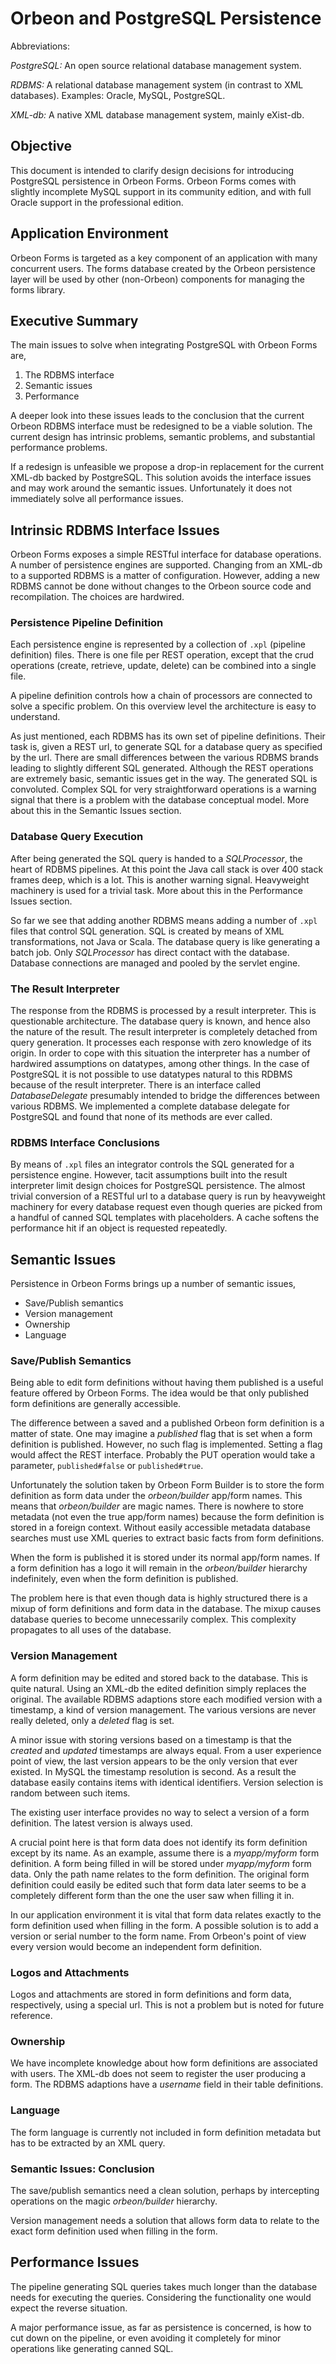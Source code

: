 # Orbeon and PostgreSQL Persistence #

Abbreviations:


*PostgreSQL:* An open source relational database management system.


*RDBMS:* A relational database management system (in contrast to XML databases). Examples: Oracle, MySQL, PostgreSQL.


*XML-db:* A native XML database management system, mainly eXist-db.

## Objective ##

This document is intended to clarify design decisions for introducing PostgreSQL persistence in Orbeon Forms. Orbeon Forms comes with slightly incomplete MySQL support in its community edition, and with full Oracle support in the professional edition.

## Application Environment ##

Orbeon Forms is targeted as a key component of an application with many concurrent users. The forms database created by the Orbeon persistence layer will be used by other (non-Orbeon) components for managing the forms library.

## Executive Summary ##

The main issues to solve when integrating PostgreSQL with Orbeon Forms are,


1. The RDBMS interface
2. Semantic issues
3. Performance

A deeper look into these issues leads to the conclusion that the current Orbeon RDBMS interface must be redesigned to be a viable solution. The current design has intrinsic problems, semantic problems, and substantial performance problems.

If a redesign is unfeasible we propose a drop-in replacement for the current XML-db backed by PostgreSQL. This solution avoids the interface issues and may work around the semantic issues. Unfortunately it does not immediately solve all performance issues.

## Intrinsic RDBMS Interface Issues ##

Orbeon Forms exposes a simple RESTful interface for database operations. A number of persistence engines are supported. Changing from an XML-db to a supported RDBMS is a matter of configuration. However, adding a new RDBMS cannot be done without changes to the Orbeon source code and recompilation. The choices are hardwired.

### Persistence Pipeline Definition ###

Each persistence engine is represented by a collection of `.xpl` (pipeline definition) files. There is one file per REST operation, except that the crud operations (create, retrieve, update, delete) can be combined into a single file.

A pipeline definition controls how a chain of processors are connected to solve a specific problem. On this overview level the architecture is easy to understand.

As just mentioned, each RDBMS has its own set of pipeline definitions. Their task is, given a REST url, to generate SQL for a database query as specified by the url. There are small differences between the various RDBMS brands leading to slightly different SQL generated. Although the REST operations are extremely basic, semantic issues get in the way. The generated SQL is convoluted. Complex SQL for very straightforward operations is a warning signal that there is a problem with the database conceptual model. More about this in the Semantic Issues section.

### Database Query Execution ###

After being generated the SQL query is handed to a *SQLProcessor*, the heart of RDBMS pipelines. At this point the Java call stack is over 400 stack frames deep, which is a lot. This is another warning signal. Heavyweight machinery is used for a trivial task. More about this in the Performance Issues section.

So far we see that adding another RDBMS means adding a number of `.xpl` files that control SQL generation. SQL is created by means of XML transformations, not Java or Scala. The database query is like generating a batch job. Only *SQLProcessor* has direct contact with the database. Database connections are managed and pooled by the servlet engine.

### The Result Interpreter ###

The response from the RDBMS is processed by a result interpreter. This is questionable architecture. The database query is known, and hence also the nature of the result. The result interpreter is completely detached from query generation. It processes each response with zero knowledge of its origin. In order to cope with this situation the interpreter has a number of hardwired assumptions on datatypes, among other things. In the case of PostgreSQL it is not possible to use datatypes natural to this RDBMS because of the result interpreter. There is an interface called *DatabaseDelegate* presumably intended to bridge the differences between various RDBMS. We implemented a complete database delegate for PostgreSQL and found that none of its methods are ever called.

### RDBMS Interface Conclusions ###

By means of `.xpl` files an integrator controls the SQL generated for a persistence engine. However, tacit assumptions built into the result interpreter limit design choices for PostgreSQL persistence. The almost trivial conversion of a RESTful url to a database query is run by heavyweight machinery for every database request even though queries are picked from a handful of canned SQL templates with placeholders. A cache softens the performance hit if an object is requested repeatedly.

## Semantic Issues ##

Persistence in Orbeon Forms brings up a number of semantic issues,


* Save/Publish semantics
* Version management
* Ownership
* Language

### Save/Publish Semantics ###

Being able to edit form definitions without having them published is a useful feature offered by Orbeon Forms. The idea would be that only published form definitions are generally accessible.

The difference between a saved and a published Orbeon form definition is a matter of state. One may imagine a *published* flag that is set when a form definition is published. However, no such flag is implemented. Setting a flag would affect the REST interface. Probably the PUT operation would take a parameter, `published#false` or `published#true`.

Unfortunately the solution taken by Orbeon Form Builder is to store the form definition as form data under the *orbeon/builder* app/form names. This means that *orbeon/builder* are magic names. There is nowhere to store metadata (not even the true app/form names) because the form definition is stored in a foreign context. Without easily accessible metadata database searches must use XML queries to extract basic facts from form definitions.

When the form is published it is stored under its normal app/form names. If a form definition has a logo it will remain in the *orbeon/builder* hierarchy indefinitely, even when the form definition is published.

The problem here is that even though data is highly structured there is a mixup of form definitions and form data in the database. The mixup causes database queries to become unnecessarily complex. This complexity propagates to all uses of the database.

### Version Management ###

A form definition may be edited and stored back to the database. This is quite natural. Using an XML-db the edited definition simply replaces the original. The available RDBMS adaptions store each modified version with a timestamp, a kind of version management. The various versions are never really deleted, only a *deleted* flag is set.

A minor issue with storing versions based on a timestamp is that the *created* and *updated* timestamps are always equal. From a user experience point of view, the last version appears to be the only version that ever existed. In MySQL the timestamp resolution is second. As a result the database easily contains items with identical identifiers. Version selection is random between such items.

The existing user interface provides no way to select a version of a form definition. The latest version is always used.

A crucial point here is that form data does not identify its form definition except by its name. As an example, assume there is a *myapp/myform* form definition. A form being filled in will be stored under *myapp/myform* form data. Only the path name relates to the form definition. The original form definition could easily be edited such that form data later seems to be a completely different form than the one the user saw when filling it in.

In our application environment it is vital that form data relates exactly to the form definition used when filling in the form. A possible solution is to add a version or serial number to the form name. From Orbeon's point of view every version would become an independent form definition.

### Logos and Attachments ###

Logos and attachments are stored in form definitions and form data, respectively, using a special url. This is not a problem but is noted for future reference.

### Ownership ###

We have incomplete knowledge about how form definitions are associated with users. The XML-db does not seem to register the user producing a form. The RDBMS adaptions have a *username* field in their table definitions.

### Language ###

The form language is currently not included in form definition metadata but has to be extracted by an XML query.

### Semantic Issues: Conclusion ###

The save/publish semantics need a clean solution, perhaps by intercepting operations on the magic *orbeon/builder* hierarchy.

Version management needs a solution that allows form data to relate to the exact form definition used when filling in the form.

## Performance Issues ##

The pipeline generating SQL queries takes much longer than the database needs for executing the queries. Considering the functionality one would expect the reverse situation.

A major performance issue, as far as persistence is concerned, is how to cut down on the pipeline, or even avoiding it completely for minor operations like generating canned SQL.

